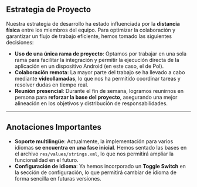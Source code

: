 ## **Estrategia de Proyecto**

Nuestra estrategia de desarrollo ha estado influenciada por la **distancia física** entre los miembros del equipo. Para optimizar la colaboración y garantizar un flujo de trabajo eficiente, hemos tomado las siguientes decisiones:

- **Uso de una única rama de proyecto**: Optamos por trabajar en una sola rama para facilitar la integración y permitir la ejecución directa de la aplicación en un dispositivo Android (en este caso, el de Pol).
- **Colaboración remota**: La mayor parte del trabajo se ha llevado a cabo mediante **videollamadas**, lo que nos ha permitido coordinar tareas y resolver dudas en tiempo real.
- **Reunión presencial**: Durante el fin de semana, logramos reunirnos en persona para **reforzar la base del proyecto**, asegurando una mejor alineación en los objetivos y distribución de responsabilidades.

---

## **Anotaciones Importantes**

- **Soporte multilingüe**: Actualmente, la implementación para varios idiomas **se encuentra en una fase inicial**. Hemos sentado las bases en el archivo `res/values/strings.xml`, lo que nos permitirá ampliar la funcionalidad en el futuro.
- **Configuración de idioma**: Ya hemos incorporado un **Toggle Switch** en la sección de configuración, lo que permitirá cambiar de idioma de forma sencilla en futuras versiones.  
